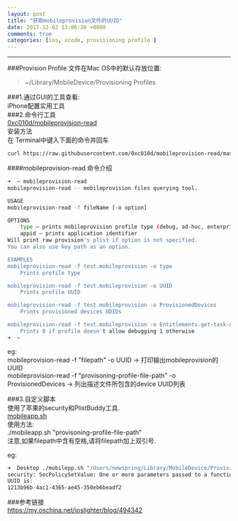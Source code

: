 ```yaml
---
layout: post
title: "获取mobileprovision文件的UUID"
date: 2017-12-02 13:06:26 +0800
comments: true
categories: [ios, xcode, provisioning profile ]
---  
```


-----------

###Provision Profile 文件在Mac OS中的默认存放位置:  
>~/Library/MobileDevice/Provisioning Profiles  


###1.通过GUI的工具查看:  
iPhone配置实用工具  
###2.命令行工具  
[0xc010d/mobileprovision-read](https://github.com/0xc010d/mobileprovision-read)  
安装方法  
在 Terminal中键入下面的命令并回车  

``` bash Terminal
curl https://raw.githubusercontent.com/0xc010d/mobileprovision-read/master/main.m | clang -framework Foundation -framework Security -o /usr/local/bin/mobileprovision-read -x objective-c -
```   
####mobileprovision-read 命令介绍  
``` bash Terminal  
➜  ~ mobileprovision-read 
mobileprovision-read -- mobileprovision files querying tool.

USAGE
mobileprovision-read -f fileName [-o option]

OPTIONS
    type – prints mobileprovision profile type (debug, ad-hoc, enterprise, appstore)
    appid – prints application identifier
Will print raw provision's plist if option is not specified.
You can also use key path as an option.

EXAMPLES
mobileprovision-read -f test.mobileprovision -o type
    Prints profile type

mobileprovision-read -f test.mobileprovision -o UUID
    Prints profile UUID

mobileprovision-read -f test.mobileprovision -o ProvisionedDevices
    Prints provisioned devices UDIDs

mobileprovision-read -f test.mobileprovision -o Entitlements.get-task-allow
    Prints 0 if profile doesn't allow debugging 1 otherwise
➜  ~ 
```  
eg:  
mobileprovision-read -f "filepath" -o UUID  -> 打印输出mobileprovision的UUID  
mobileprovision-read -f "provisoning-profile-file-path" -o ProvisionedDevices  -> 列出描述文件所包含的device UUID列表  
  

###3.自定义脚本  
使用了苹果的security和PlistBuddy工具.  
[mobileapp.sh](https://github.com/douxinchun/MyBackupForMacOSX/blob/master/shell/mobilapp.sh)  
使用方法:  
./mobileapp.sh "provisoning-profile-file-path"  
注意,如果filepath中含有空格,请将filepath加上双引号.  



eg:  
``` bash Terminal
➜  Desktop ./mobilepp.sh "/Users/newspring/Library/MobileDevice/Provisioning Profiles/1213b96b-4ac1-4365-ae45-350eb6beadf2.mobileprovision" 
security: SecPolicySetValue: One or more parameters passed to a function were not valid.
UUID is:
1213b96b-4ac1-4365-ae45-350eb6beadf2
```  








###参考链接  
https://my.oschina.net/ioslighter/blog/494342
